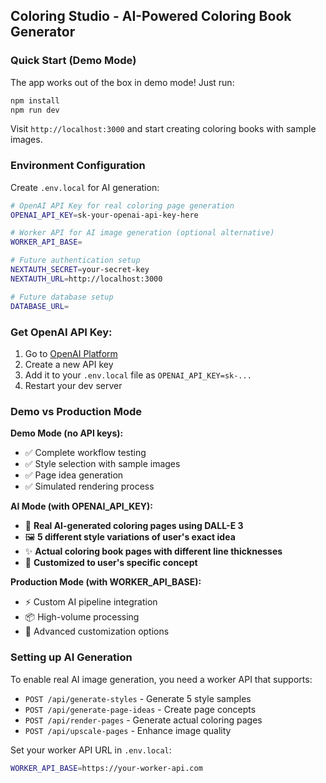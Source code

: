 ## Coloring Studio - AI-Powered Coloring Book Generator

### Quick Start (Demo Mode)

The app works out of the box in demo mode! Just run:

```bash
npm install
npm run dev
```

Visit `http://localhost:3000` and start creating coloring books with sample images.

### Environment Configuration

Create `.env.local` for AI generation:

```bash
# OpenAI API Key for real coloring page generation
OPENAI_API_KEY=sk-your-openai-api-key-here

# Worker API for AI image generation (optional alternative)
WORKER_API_BASE=

# Future authentication setup
NEXTAUTH_SECRET=your-secret-key
NEXTAUTH_URL=http://localhost:3000

# Future database setup
DATABASE_URL=
```

### Get OpenAI API Key:
1. Go to [OpenAI Platform](https://platform.openai.com/api-keys)
2. Create a new API key
3. Add it to your `.env.local` file as `OPENAI_API_KEY=sk-...`
4. Restart your dev server

### Demo vs Production Mode

**Demo Mode (no API keys):**
- ✅ Complete workflow testing
- ✅ Style selection with sample images
- ✅ Page idea generation
- ✅ Simulated rendering process

**AI Mode (with OPENAI_API_KEY):**
- 🎨 **Real AI-generated coloring pages using DALL-E 3**
- 🖼️ **5 different style variations of user's exact idea**
- ✨ **Actual coloring book pages with different line thicknesses**
- 🎯 **Customized to user's specific concept**

**Production Mode (with WORKER_API_BASE):**
- ⚡ Custom AI pipeline integration
- 📦 High-volume processing
- 🔧 Advanced customization options

### Setting up AI Generation

To enable real AI image generation, you need a worker API that supports:
- `POST /api/generate-styles` - Generate 5 style samples
- `POST /api/generate-page-ideas` - Create page concepts
- `POST /api/render-pages` - Generate actual coloring pages
- `POST /api/upscale-pages` - Enhance image quality

Set your worker API URL in `.env.local`:
```bash
WORKER_API_BASE=https://your-worker-api.com
```


